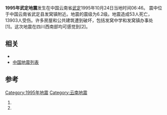 **1995年武定地震**发生在中国云南省[武定](../Page/武定县.md "wikilink")1995年10月24日当地时间06:46。 震中位于中国云南省武定县发窝镇附近。地震的震级为6.2级。地震造成53人死亡，13903人受伤。许多房屋和公共建筑遭到破坏，包括发窝中学和发窝镇办事处\[1\]。这次地震在四川西南部均可感觉到\[2\]。

## 相关

  -
  - [中国地震列表](../Page/中国地震列表.md "wikilink")

## 参考

[Category:1995年地震](https://zh.wikipedia.org/wiki/Category:1995年地震 "wikilink") [Category:云南地震](https://zh.wikipedia.org/wiki/Category:云南地震 "wikilink")

1.
2.